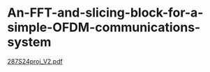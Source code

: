 # An-FFT-and-slicing-block-for-a-simple-OFDM-communications-system

[287S24proj_V2.pdf](https://github.com/user-attachments/files/16023539/287S24proj_V2.pdf)
